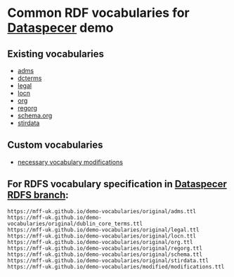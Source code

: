 # Common RDF vocabularies for [Dataspecer](https://dataspecer.com) demo

## Existing vocabularies
- [adms](original/adms.ttl)
- [dcterms](original/dublin_core_terms.ttl)
- [legal](original/legal.ttl)
- [locn](original/locn.ttl)
- [org](original/org.ttl)
- [regorg](original/regorg.ttl)
- [schema.org](original/schema.ttl)
- [stirdata](original/stirdata.ttl)

## Custom vocabularies
- [necessary vocabulary modifications](modified/modifications.ttl)

## For RDFS vocabulary specification in [Dataspecer RDFS branch](https://feature-cim-adapters-and-rdf.dataspecer.pages.dev/):
```
https://mff-uk.github.io/demo-vocabularies/original/adms.ttl
https://mff-uk.github.io/demo-vocabularies/original/dublin_core_terms.ttl
https://mff-uk.github.io/demo-vocabularies/original/legal.ttl
https://mff-uk.github.io/demo-vocabularies/original/locn.ttl
https://mff-uk.github.io/demo-vocabularies/original/org.ttl
https://mff-uk.github.io/demo-vocabularies/original/regorg.ttl
https://mff-uk.github.io/demo-vocabularies/original/schema.ttl
https://mff-uk.github.io/demo-vocabularies/original/stirdata.ttl
https://mff-uk.github.io/demo-vocabularies/modified/modifications.ttl
```
